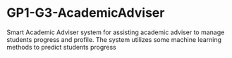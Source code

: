 # GP1-G3-AcademicAdviser
Smart Academic Adviser system for assisting academic adviser to manage students progress and profile. The system utilizes some machine learning methods to predict students progress
